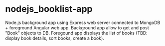 # nodejs_booklist-app
Node.js background app using Express web server connected to MongoDB + foreground Angular web app.
Background app allow to get and post "Book" objects to DB.
Foregound app displays the list of books (TBD: display book details, sort books, create a book).
